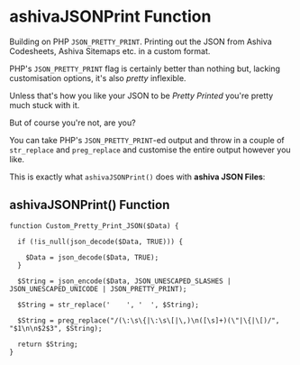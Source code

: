 # ashivaJSONPrint Function
Building on PHP `JSON_PRETTY_PRINT`. Printing out the JSON from Ashiva Codesheets, Ashiva Sitemaps etc.  in a custom format.

PHP's `JSON_PRETTY_PRINT` flag is certainly better than nothing but, lacking customisation options, it's also *pretty* inflexible.

Unless that's how you like your JSON to be *Pretty Printed* you're pretty much stuck with it.

But of course you're not, are you?

You can take PHP's `JSON_PRETTY_PRINT`-ed output and throw in a couple of `str_replace` and `preg_replace` and customise the entire output however you like.

This is exactly what `ashivaJSONPrint()` does with **ashiva JSON Files**:

## ashivaJSONPrint() Function
```
function Custom_Pretty_Print_JSON($Data) {

  if (!is_null(json_decode($Data, TRUE))) {

    $Data = json_decode($Data, TRUE);
  }

  $String = json_encode($Data, JSON_UNESCAPED_SLASHES | JSON_UNESCAPED_UNICODE | JSON_PRETTY_PRINT);

  $String = str_replace('    ', '  ', $String);

  $String = preg_replace("/(\:\s\{|\:\s\[|\,)\n([\s]+)(\"|\{|\[)/", "$1\n\n$2$3", $String);

  return $String;
}
```
